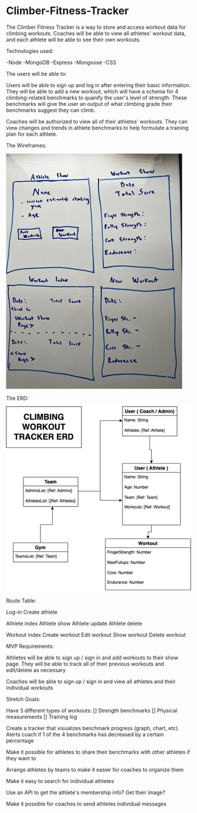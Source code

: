 # Climber-Fitness-Tracker

The Climber Fitness Tracker is a way to store and access workout data for climbing workouts. Coaches will be able to view all athletes' workout data, and each athlete will be able to see their own workouts. 

Technologies used:

-Node
-MongoDB
-Express
-Mongoose
-CSS


The users will be able to:

Users will be able to sign up and log in after entering their basic information. They will be able to add a new workout, which will have a schema for 4 climbing-related benchmarks to quanify the user's level of strength. These benchmarks will give the user an output of what climbing grade their benchmarks suggest they can climb. 

Coaches will be authorized to view all of their athletes' workouts. They can view changes and trends in athlete benchmarks to help formulate a training plan for each athlete. 


The Wireframes:

![](public/images/Project2-wireframes.jpg)


The ERD: 

![](public/images/Project2-ERD.drawio.png)


Route Table:

Log-in
Create athlete

Athlete index
Athlete show
Athlete update
Athlete delete

Workout index
Create workout
Edit workout
Show workout
Delete workout


MVP Requirements: 

Athletes will be able to sign up / sign in and add workouts to their show page. They will be able to track all of their previous workouts and edit/delete as necessary

Coaches will be able to sign up / sign in and view all athletes and their individual workouts


Stretch Goals:

Have 3 different types of workouts:
    [] Strength benchmarks
    [] Physical measurements
    [] Training log

Create a tracker that visualizes benchmark progress (graph, chart, etc). Alerts coach if 1 of the 4 benchmarks has decreased by a certain percentage

Make it possible for athletes to share their benchmarks with other athletes if they want to

Arrange athletes by teams to make it easier for coaches to organize them

Make it easy to search for individual athletes

Use an API to get the athlete's membership info? Get their image?

Make it possible for coaches to send athletes individual messages